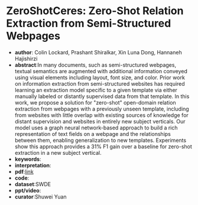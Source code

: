 # ZeroShotCeres: Zero-Shot Relation Extraction from Semi-Structured Webpages

* **author**: Colin Lockard, Prashant Shiralkar, Xin Luna Dong, Hannaneh Hajishirzi
* **abstract**:In many documents, such as semi-structured webpages, textual semantics are augmented with additional information conveyed using visual elements including layout, font size, and color. Prior work on information extraction from semi-structured websites has required learning an extraction model specific to a given template via either manually labeled or distantly supervised data from that template. In this work, we propose a solution for "zero-shot" open-domain relation extraction from webpages with a previously unseen template, including from websites with little overlap with existing sources of knowledge for distant supervision and websites in entirely new subject verticals. Our model uses a graph neural network-based approach to build a rich representation of text fields on a webpage and the relationships between them, enabling generalization to new templates. Experiments show this approach provides a 31% F1 gain over a baseline for zero-shot extraction in a new subject vertical.
* **keywords**:
* **interpretation**:
* **pdf**:[link](https://arxiv.org/pdf/2005.07105)
* **code**:
* **dataset**:SWDE
* **ppt/video**:
* **curator**:Shuwei Yuan

